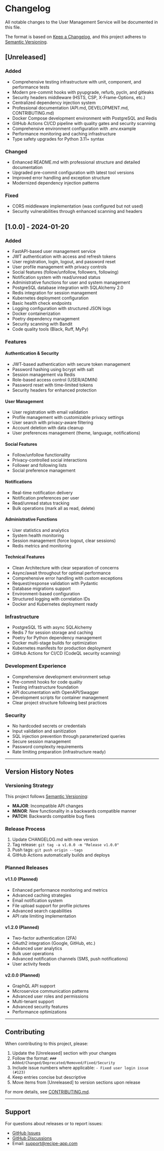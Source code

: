 # Changelog

All notable changes to the User Management Service will be documented in this file.

The format is based on [Keep a Changelog](https://keepachangelog.com/en/1.0.0/),
and this project adheres to [Semantic Versioning](https://semver.org/spec/v2.0.0.html).

## [Unreleased]

### Added
- Comprehensive testing infrastructure with unit, component, and performance tests
- Modern pre-commit hooks with pyupgrade, refurb, pycln, and gitleaks
- Security headers middleware (HSTS, CSP, X-Frame-Options, etc.)
- Centralized dependency injection system
- Professional documentation (API.md, DEVELOPMENT.md, CONTRIBUTING.md)
- Docker Compose development environment with PostgreSQL and Redis
- GitHub Actions CI/CD pipeline with quality gates and security scanning
- Comprehensive environment configuration with .env.example
- Performance monitoring and caching infrastructure
- Type safety upgrades for Python 3.11+ syntax

### Changed
- Enhanced README.md with professional structure and detailed documentation
- Upgraded pre-commit configuration with latest tool versions
- Improved error handling and exception structure
- Modernized dependency injection patterns

### Fixed
- CORS middleware implementation (was configured but not used)
- Security vulnerabilities through enhanced scanning and headers

## [1.0.0] - 2024-01-20

### Added
- FastAPI-based user management service
- JWT authentication with access and refresh tokens
- User registration, login, logout, and password reset
- User profile management with privacy controls
- Social features (follow/unfollow, followers, following)
- Notification system with read/unread status
- Administrative functions for user and system management
- PostgreSQL database integration with SQLAlchemy 2.0
- Redis integration for session management
- Kubernetes deployment configuration
- Basic health check endpoints
- Logging configuration with structured JSON logs
- Docker containerization
- Poetry dependency management
- Security scanning with Bandit
- Code quality tools (Black, Ruff, MyPy)

### Features

#### Authentication & Security
- JWT-based authentication with secure token management
- Password hashing using bcrypt with salt
- Session management via Redis
- Role-based access control (USER/ADMIN)
- Password reset with time-limited tokens
- Security headers for enhanced protection

#### User Management
- User registration with email validation
- Profile management with customizable privacy settings
- User search with privacy-aware filtering
- Account deletion with data cleanup
- User preferences management (theme, language, notifications)

#### Social Features
- Follow/unfollow functionality
- Privacy-controlled social interactions
- Follower and following lists
- Social preference management

#### Notifications
- Real-time notification delivery
- Notification preferences per user
- Read/unread status tracking
- Bulk operations (mark all as read, delete)

#### Administrative Functions
- User statistics and analytics
- System health monitoring
- Session management (force logout, clear sessions)
- Redis metrics and monitoring

#### Technical Features
- Clean Architecture with clear separation of concerns
- Async/await throughout for optimal performance
- Comprehensive error handling with custom exceptions
- Request/response validation with Pydantic
- Database migrations support
- Environment-based configuration
- Structured logging with correlation IDs
- Docker and Kubernetes deployment ready

### Infrastructure
- PostgreSQL 15 with async SQLAlchemy
- Redis 7 for session storage and caching
- Poetry for Python dependency management
- Docker multi-stage builds for optimization
- Kubernetes manifests for production deployment
- GitHub Actions for CI/CD (CodeQL security scanning)

### Development Experience
- Comprehensive development environment setup
- Pre-commit hooks for code quality
- Testing infrastructure foundation
- API documentation with OpenAPI/Swagger
- Development scripts for container management
- Clear project structure following best practices

### Security
- No hardcoded secrets or credentials
- Input validation and sanitization
- SQL injection prevention through parameterized queries
- Secure session management
- Password complexity requirements
- Rate limiting preparation (infrastructure ready)

---

## Version History Notes

### Versioning Strategy
This project follows [Semantic Versioning](https://semver.org/):
- **MAJOR**: Incompatible API changes
- **MINOR**: New functionality in a backwards compatible manner
- **PATCH**: Backwards compatible bug fixes

### Release Process
1. Update CHANGELOG.md with new version
2. Tag release: `git tag -a v1.0.0 -m "Release v1.0.0"`
3. Push tags: `git push origin --tags`
4. GitHub Actions automatically builds and deploys

### Planned Releases

#### v1.1.0 (Planned)
- Enhanced performance monitoring and metrics
- Advanced caching strategies
- Email notification system
- File upload support for profile pictures
- Advanced search capabilities
- API rate limiting implementation

#### v1.2.0 (Planned)
- Two-factor authentication (2FA)
- OAuth2 integration (Google, GitHub, etc.)
- Advanced user analytics
- Bulk user operations
- Advanced notification channels (SMS, push notifications)
- User activity feeds

#### v2.0.0 (Planned)
- GraphQL API support
- Microservice communication patterns
- Advanced user roles and permissions
- Multi-tenant support
- Advanced security features
- Performance optimizations

---

## Contributing

When contributing to this project, please:

1. Update the [Unreleased] section with your changes
2. Follow the format: `### Added/Changed/Deprecated/Removed/Fixed/Security`
3. Include issue numbers where applicable: `- Fixed user login issue (#123)`
4. Keep entries concise but descriptive
5. Move items from [Unreleased] to version sections upon release

For more details, see [CONTRIBUTING.md](CONTRIBUTING.md).

---

## Support

For questions about releases or to report issues:
- [GitHub Issues](https://github.com/jsamuelsen/user-management-service/issues)
- [GitHub Discussions](https://github.com/jsamuelsen/user-management-service/discussions)
- Email: support@recipe-app.com
